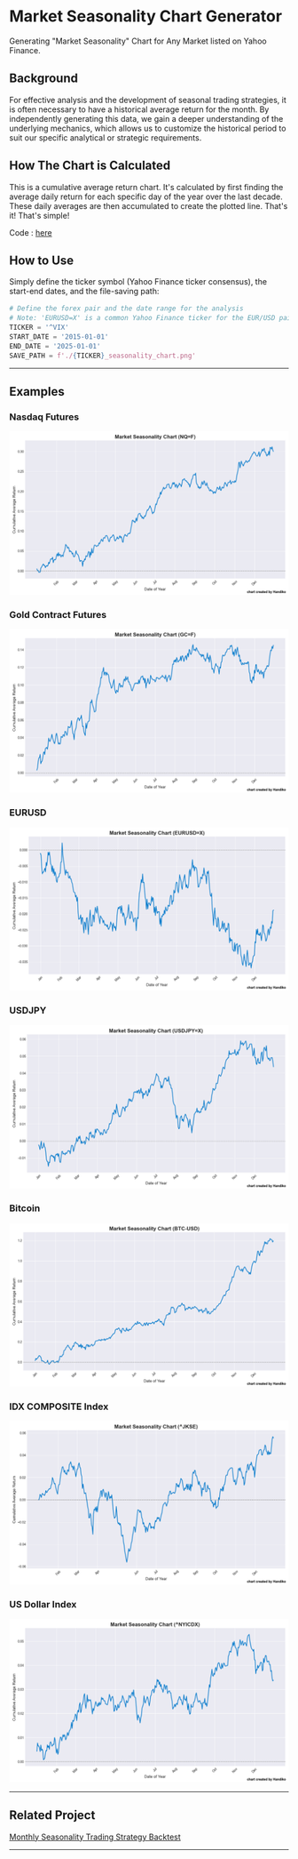 # Market Seasonality Chart Generator
Generating "Market Seasonality" Chart for Any Market listed on Yahoo Finance.

## Background
For effective analysis and the development of seasonal trading strategies, it is often necessary to have a historical average return for the month. By independently generating this data, we gain a deeper understanding of the underlying mechanics, which allows us to customize the historical period to suit our specific analytical or strategic requirements.

## How The Chart is Calculated
This is a cumulative average return chart. It's calculated by first finding the average daily return for each specific day of the year over the last decade. These daily averages are then accumulated to create the plotted line. That's it! That's simple!

Code : [here](https://github.com/handiko/Market-Seasonality-Chart-Generator/blob/main/JupyterNotebook/Market%20Seasonality.ipynb)

## How to Use
Simply define the ticker symbol (Yahoo Finance ticker consensus), the start-end dates, and the file-saving path:
```python
# Define the forex pair and the date range for the analysis
# Note: 'EURUSD=X' is a common Yahoo Finance ticker for the EUR/USD pair.
TICKER = '^VIX'
START_DATE = '2015-01-01'
END_DATE = '2025-01-01'
SAVE_PATH = f'./{TICKER}_seasonality_chart.png'
```

---
## Examples
### Nasdaq Futures
![](./NQ=F_seasonality_chart.png)


### Gold Contract Futures
![](./GC=F_seasonality_chart.png)


### EURUSD
![](./EURUSD=X_seasonality_chart.png)


### USDJPY
![](./USDJPY=X_seasonality_chart.png)


### Bitcoin
![](./BTC-USD_seasonality_chart.png)


### IDX COMPOSITE Index
![](./^JKSE_seasonality_chart.png)


### US Dollar Index
![](./^NYICDX_seasonality_chart.png)

---

## Related Project
[Monthly Seasonality Trading Strategy Backtest](https://github.com/handiko/Monthly-Seasonality-Trading-Strategy-Backtest/blob/main/README.md)

---
